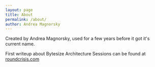```yaml
---
layout: page
title: About
permalink: /about/
author: Andrea Magnorsky
---
```


<div id="about">
    
Created by Andrea Magnorsky, used for a few years before it got it's current name.

First writeup about Bytesize Architecture Sessions can be found at [roundcrisis.com](https://www.roundcrisis.com/2021/09/28/bytesize-architecture-sessions/) 

</div>